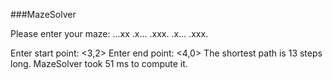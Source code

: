 ###MazeSolver

Please enter your maze:
...xx
.x...
.xxx.
.x...
.xxx.

Enter start point:
<3,2>
Enter end point:
<4,0>
The shortest path is 13 steps long.
MazeSolver took 51 ms to compute it.
